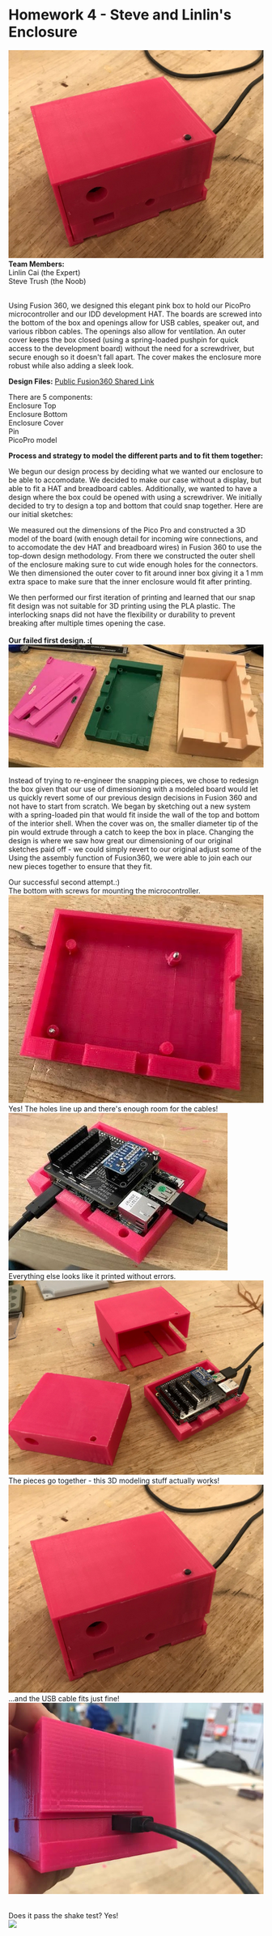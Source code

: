 # Homework 4 - Steve and Linlin's Enclosure<br>
<img src="images/assembled.jpg"/>
<b>Team Members:</b><br>
Linlin Cai (the Expert)<br>
Steve Trush (the Noob)<br><br>

Using Fusion 360, we designed this elegant pink box to hold our PicoPro microcontroller and our IDD development HAT. The boards are screwed into the bottom of the box and openings allow for USB cables, speaker out, and various ribbon cables. The openings also allow for ventilation. An outer cover keeps the box closed (using a spring-loaded pushpin for quick access to the development board) without the need for a screwdriver, but secure enough so it doesn't fall apart. The cover makes the enclosure more robust while also adding a sleek look.<br>  

<b>Design Files:</b>
<a href="http://a360.co/2fSzQgX">Public Fusion360 Shared Link</a><br>

There are 5 components:<br>
Enclosure Top<br>
Enclosure Bottom<br>
Enclosure Cover<br>
Pin<br>
PicoPro model<br>


<b>Process and strategy to model the different parts and to fit them together:</b>

We begun our design process by deciding what we wanted our enclosure to be able to accomodate. We decided to make our case without a display, but able to fit a HAT and breadboard cables. Additionally, we wanted to have a design where the box could be opened with using a screwdriver. We initially decided to try to design a top and bottom that could snap together. Here are our initial sketches:

We measured out the dimensions of the Pico Pro and constructed a 3D model of the board (with enough detail for incoming wire connections, and to accomodate the dev HAT and breadboard wires) in Fusion 360 to use the top-down design methodology. From there we constructed the outer shell of the enclosure making sure to cut wide enough holes for the connectors. We then dimensioned the outer cover to fit around inner box giving it a 1 mm extra space to make sure that the inner enclosure would fit after printing.

We then performed our first iteration of printing and learned that our snap fit design was not suitable for 3D printing using the PLA plastic. The interlocking snaps did not have the flexibility or durability to prevent breaking after multiple times opening the case.<br>   
<b>Our failed first design. :( </b><br>
<img src="images/first_attempt.jpg"/><br>

Instead of trying to re-engineer the snapping pieces, we chose to redesign the box given that our use of dimensioning with a modeled board would let us quickly revert some of our previous design decisions in Fusion 360 and not have to start from scratch. We began by sketching out a new system with a spring-loaded pin that would fit inside the wall of the top and bottom of the interior shell. When the cover was on, the smaller diameter tip of the pin would extrude through a catch to keep the box in place. Changing the design is where we saw how great our dimensioning of our original sketches paid off - we could simply revert to our original adjust some of the Using the assembly function of Fusion360, we were able to join each our new pieces together to ensure that they fit.

Our successful second attempt.:)<br>
The bottom with screws for mounting the microcontroller.<br>
<img src="images/bottom.jpg"/><br> 
Yes! The holes line up and there's enough room for the cables!<br>
<img src="images/cables_plugged.jpg"/><br> 
Everything else looks like it printed without errors. <br>
<img src="images/three_pieces.jpg"/> <br>
The pieces go together - this 3D modeling stuff actually works! <br>
<img src="images/assembled.jpg"/><br>
...and the USB cable fits just fine!<br>
<img src="images/usb_zoom.jpg"/> <br><br>

Does it pass the shake test? Yes!<br>
<img src="images/shaking.gif" width=500/>




